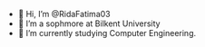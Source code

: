 - 👋 Hi, I’m @RidaFatima03
- 👀 I’m a sophmore at Bilkent University
- 🌱 I’m currently studying Computer Engineering.
<!---
RidaFatima03/RidaFatima03 is a ✨ special ✨ repository because its `README.md` (this file) appears on your GitHub profile.
You can click the Preview link to take a look at your changes.
--->
